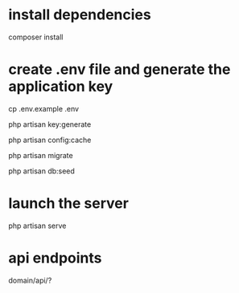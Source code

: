 # install dependencies
composer install

# create .env file and generate the application key
cp .env.example .env   

php artisan key:generate  

php artisan config:cache   

php artisan migrate   

php artisan db:seed  


# launch the server
php artisan serve

# api endpoints
domain/api/?
